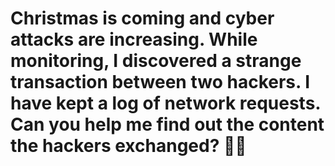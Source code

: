 # Christmas is coming and cyber attacks are increasing. While monitoring, I discovered a strange transaction between two hackers. I have kept a log of network requests. Can you help me find out the content the hackers exchanged? 🦈🦈
